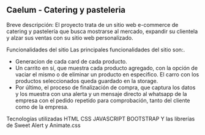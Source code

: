 Caelum - Catering y pasteleria
--------------
Breve descripción:
El proyecto trata de un sitio web e-commerce de catering y pastelería que busca mostrarse al mercado, expandir su clientela y alzar sus ventas con su sitio web personalizado.

Funcionalidades del sitio
Las principales funcionalidades del sitio son:. 
* Generacion de cada card de cada producto. 
* Un carrito en sí, que muestra cada producto agregado, con la opción de vaciar el mismo o de eliminar un producto en especifico. El carro con los productos seleccionados queda guardado en la storage.
* Por último, el proceso de finalización de compra, que captura los datos y los muestra con una alerta y un mensaje directo al whatsapp de la empresa con el pedido repetido para comprobación, tanto del cliente como de la empresa.

Tecnologías utilizadas
HTML
CSS
JAVASCRIPT
BOOTSTRAP
Y las librerías de Sweet Alert y Animate.css
